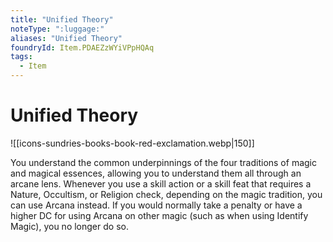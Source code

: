 ```yaml
---
title: "Unified Theory"
noteType: ":luggage:"
aliases: "Unified Theory"
foundryId: Item.PDAEZzWYiVPpHQAq
tags:
  - Item
---
```


# Unified Theory
![[icons-sundries-books-book-red-exclamation.webp|150]]

You understand the common underpinnings of the four traditions of magic and magical essences, allowing you to understand them all through an arcane lens. Whenever you use a skill action or a skill feat that requires a Nature, Occultism, or Religion check, depending on the magic tradition, you can use Arcana instead. If you would normally take a penalty or have a higher DC for using Arcana on other magic (such as when using Identify Magic), you no longer do so.

